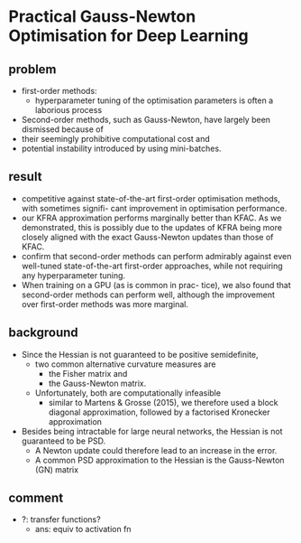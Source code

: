 # Practical Gauss-Newton Optimisation for Deep Learning

## problem
* first-order methods:
  * hyperparameter tuning of the optimisation parameters is
    often a laborious process
*  Second-order methods, such as Gauss-Newton, have largely been dismissed
  because of
  * their seemingly prohibitive computational cost and
  * potential instability introduced by using mini-batches.

## result
* competitive against state-of-the-art first-order
  optimisation methods, with sometimes signifi-
  cant improvement in optimisation performance.
* our KFRA approximation performs marginally
  better than KFAC. As we demonstrated, this is possibly due
  to the updates of KFRA being more closely aligned with
  the exact Gauss-Newton updates than those of KFAC.
* confirm that second-order methods can perform admirably against
  even well-tuned state-of-the-art first-order
  approaches, while not requiring any hyperparameter tuning.
* When training on a GPU (as is common in prac-
  tice), we also found that second-order methods can perform
  well, although the improvement over first-order methods
  was more marginal.

## background
* Since the Hessian is not guaranteed to be positive semidefinite,
  * two common alternative curvature measures are
    * the Fisher matrix and
    * the Gauss-Newton matrix.
  * Unfortunately, both are computationally infeasible
    * similar to Martens & Grosse (2015),
      we therefore used a block diagonal approximation,
      followed by a factorised Kronecker approximation
* Besides being intractable for large neural networks, the
  Hessian is not guaranteed to be PSD.
  * A Newton update could therefore lead to an increase in the error.
  * A common PSD approximation to the Hessian is the Gauss-Newton (GN) matrix

## comment
* ?: transfer functions?
  * ans: equiv to activation fn
